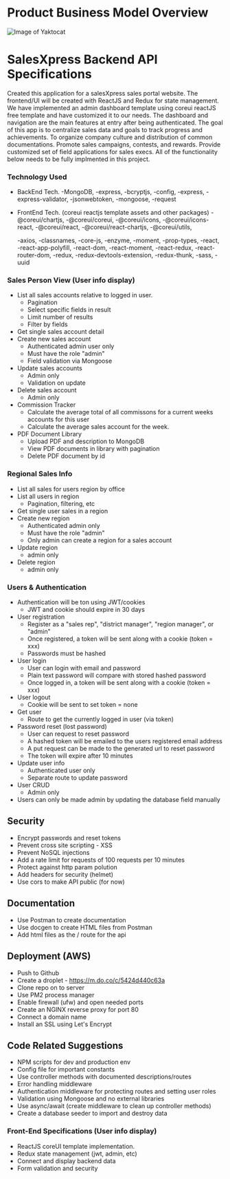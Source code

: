 # Product Business Model Overview

![Image of Yaktocat](https://Dcoxmen.github.com/img/salesXpressBizModel.png)

# SalesXpress Backend API Specifications

Created this application for a salesXpress sales portal website. The frontend/UI will be created with ReactJS and Redux for state management. We have implemented an admin dashboard template using coreui reactJS free template and have customized it to our needs.
The dashboard and navigation are the main features at entry after being authenticated. The goal of this app is to centralize sales data and goals to track progress and achievements. To organize company culture and distribution of common documentations. Promote sales campaigns, contests, and rewards. Provide customized set of field applications for sales execs.
All of the functionality below needs to be fully implmented in this project.

### Technology Used

- BackEnd Tech.
  -MongoDB,
  -express,
  -bcryptjs,
  -config,
  -express,
  -express-validator,
  -jsonwebtoken,
  -mongoose,
  -request

- FrontEnd Tech. (coreui reactjs template assets and other packages)
  -@coreui/chartjs,
  -@coreui/coreui,
  -@coreui/icons,
  -@coreui/icons-react,
  -@coreui/react,
  -@coreui/react-chartjs,
  -@coreui/utils,

  -axios,
  -classnames,
  -core-js,
  -enzyme,
  -moment,
  -prop-types,
  -react,
  -react-app-polyfill,
  -react-dom,
  -react-moment,
  -react-redux,
  -react-router-dom,
  -redux,
  -redux-devtools-extension,
  -redux-thunk,
  -sass,
  -uuid

### Sales Person View (User info display)

- List all sales accounts relative to logged in user.
  - Pagination
  - Select specific fields in result
  - Limit number of results
  - Filter by fields
- Get single sales account detail
- Create new sales account
  - Authenticated admin user only
  - Must have the role "admin"
  - Field validation via Mongoose
- Update sales accounts
  - Admin only
  - Validation on update
- Delete sales account
  - Admin only
- Commission Tracker
  - Calculate the average total of all commissons for a current weeks accounts for this user
  - Calculate the average sales account for the week.
- PDF Document Library
  - Upload PDF and description to MongoDB
  - View PDF documents in library with pagination
  - Delete PDF document by id

### Regional Sales Info

- List all sales for users region by office
- List all users in region
  - Pagination, filtering, etc
- Get single user sales in a region
- Create new region
  - Authenticated admin only
  - Must have the role "admin"
  - Only admin can create a region for a sales account
- Update region
  - admin only
- Delete region
  - admin only

### Users & Authentication

- Authentication will be ton using JWT/cookies
  - JWT and cookie should expire in 30 days
- User registration
  - Register as a "sales rep", "district manager", "region manager", or "admin"
  - Once registered, a token will be sent along with a cookie (token = xxx)
  - Passwords must be hashed
- User login
  - User can login with email and password
  - Plain text password will compare with stored hashed password
  - Once logged in, a token will be sent along with a cookie (token = xxx)
- User logout
  - Cookie will be sent to set token = none
- Get user
  - Route to get the currently logged in user (via token)
- Password reset (lost password)
  - User can request to reset password
  - A hashed token will be emailed to the users registered email address
  - A put request can be made to the generated url to reset password
  - The token will expire after 10 minutes
- Update user info
  - Authenticated user only
  - Separate route to update password
- User CRUD
  - Admin only
- Users can only be made admin by updating the database field manually

## Security

- Encrypt passwords and reset tokens
- Prevent cross site scripting - XSS
- Prevent NoSQL injections
- Add a rate limit for requests of 100 requests per 10 minutes
- Protect against http param polution
- Add headers for security (helmet)
- Use cors to make API public (for now)

## Documentation

- Use Postman to create documentation
- Use docgen to create HTML files from Postman
- Add html files as the / route for the api

## Deployment (AWS)

- Push to Github
- Create a droplet - https://m.do.co/c/5424d440c63a
- Clone repo on to server
- Use PM2 process manager
- Enable firewall (ufw) and open needed ports
- Create an NGINX reverse proxy for port 80
- Connect a domain name
- Install an SSL using Let's Encrypt

## Code Related Suggestions

- NPM scripts for dev and production env
- Config file for important constants
- Use controller methods with documented descriptions/routes
- Error handling middleware
- Authentication middleware for protecting routes and setting user roles
- Validation using Mongoose and no external libraries
- Use async/await (create middleware to clean up controller methods)
- Create a database seeder to import and destroy data

### Front-End Specifications (User info display)

- ReactJS coreUI template implementation.
- Redux state management (jwt, admin, etc)
- Connect and display backend data
- Form validation and security
